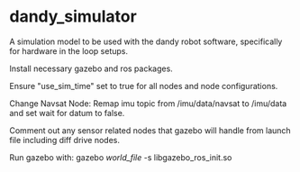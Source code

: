 # dandy_simulator
A simulation model to be used with the dandy robot software, specifically for hardware in the loop setups.

Install necessary gazebo and ros packages.

Ensure "use_sim_time" set to true for all nodes and node configurations.

Change Navsat Node: Remap imu topic from /imu/data/navsat to /imu/data and set wait for datum to false.

Comment out any sensor related nodes that gazebo will handle from launch file including diff drive nodes.

Run gazebo with: gazebo *world_file* -s libgazebo_ros_init.so 
